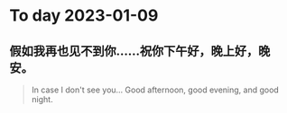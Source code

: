 
# To day 2023-01-09


## 假如我再也见不到你……祝你下午好，晚上好，晚安。
> In case I don't see you… Good afternoon, good evening, and good night.

    